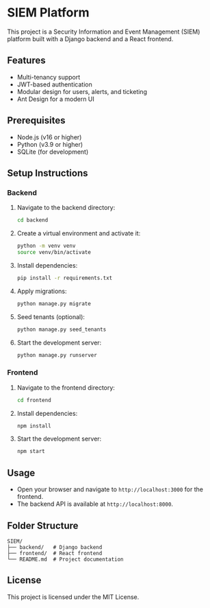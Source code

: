 # SIEM Platform

This project is a Security Information and Event Management (SIEM) platform built with a Django backend and a React frontend.

## Features
- Multi-tenancy support
- JWT-based authentication
- Modular design for users, alerts, and ticketing
- Ant Design for a modern UI

## Prerequisites
- Node.js (v16 or higher)
- Python (v3.9 or higher)
- SQLite (for development)

## Setup Instructions

### Backend
1. Navigate to the backend directory:
   ```bash
   cd backend
   ```
2. Create a virtual environment and activate it:
   ```bash
   python -m venv venv
   source venv/bin/activate
   ```
3. Install dependencies:
   ```bash
   pip install -r requirements.txt
   ```
4. Apply migrations:
   ```bash
   python manage.py migrate
   ```
5. Seed tenants (optional):
   ```bash
   python manage.py seed_tenants
   ```
6. Start the development server:
   ```bash
   python manage.py runserver
   ```

### Frontend
1. Navigate to the frontend directory:
   ```bash
   cd frontend
   ```
2. Install dependencies:
   ```bash
   npm install
   ```
3. Start the development server:
   ```bash
   npm start
   ```

## Usage
- Open your browser and navigate to `http://localhost:3000` for the frontend.
- The backend API is available at `http://localhost:8000`.

## Folder Structure
```
SIEM/
├── backend/   # Django backend
├── frontend/  # React frontend
└── README.md  # Project documentation
```

## License
This project is licensed under the MIT License.